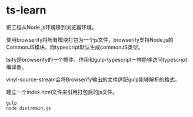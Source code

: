 # ts-learn

把工程从Node.js环境移到浏览器环境。

使用browserify将所有模块打包为一个js文件，browserify支持Node.js的CommonJS模块，而typescript默认生成commonJS类型。

tsify是browserify的一个插件，作用和gulp-typescript一样能够访问typescript编译器。

vinyl-source-stream会将Browserify输出的文件适配gulp能够解析的格式。

建立一个index.html文件来引用打包后的js文件。

```
gulp
node dist/main.js
```